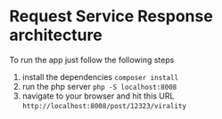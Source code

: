 Request Service Response architecture
=====================================


To run the app just follow the following steps
1. install the dependencies `composer install`
2. run the php server `php -S localhost:8008`
3. navigate to your browser and hit this URL `http://localhost:8008/post/12323/virality`